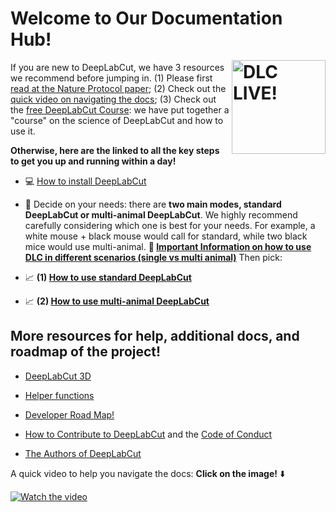# Welcome to Our Documentation Hub! <img src="https://images.squarespace-cdn.com/content/v1/57f6d51c9f74566f55ecf271/1572296495650-Y4ZTJ2XP2Z9XF1AD74VW/ke17ZwdGBToddI8pDm48kMulEJPOrz9Y8HeI7oJuXxR7gQa3H78H3Y0txjaiv_0fDoOvxcdMmMKkDsyUqMSsMWxHk725yiiHCCLfrh8O1z5QPOohDIaIeljMHgDF5CVlOqpeNLcJ80NK65_fV7S1UZiU3J6AN9rgO1lHw9nGbkYQrCLTag1XBHRgOrY8YAdXW07ycm2Trb21kYhaLJjddA/DLC_logo_blk-01.png?format=1000w" width="150" title="DLC-live" alt="DLC LIVE!" align="right" vspace = "50">

If you are new to DeepLabCut, we have 3 resources we recommend before jumping in. (1) Please first [read at the Nature Protocol paper](https://www.nature.com/articles/s41596-019-0176-0); (2) Check out the [quick video on navigating the docs](https://www.youtube.com/watch?v=A9qZidI7tL8); (3) Check out the [free DeepLabCut Course](https://github.com/DeepLabCut/DeepLabCut-Workshop-Materials/blob/master/summer_course2020.md): we have put together a "course" on the science of DeepLabCut and how to use it.

**Otherwise, here are the linked to all the key steps to get you up and running within a day!**

- :computer:  [How to install DeepLabCut](/docs/installation.md)

- :information_desk_person: Decide on your needs: there are **two main modes, standard DeepLabCut or multi-animal DeepLabCut**. We highly recommend carefully considering which one is best for your needs. For example, a white mouse + black mouse would call for standard, while two black mice would use multi-animal. **:blue_heart: [Important Information on how to use DLC in different scenarios (single vs multi animal)](/docs/UseOverviewGuide.md#important-information-on-using-deeplabcut)** Then pick: 

- :chart_with_upwards_trend: **(1) [How to use standard DeepLabCut](/docs/standardDeepLabCut_UserGuide.md)** 
- :chart_with_upwards_trend: **(2) [How to use multi-animal DeepLabCut](/docs/maDLC_UserGuide.md)**


## More resources for help, additional docs, and roadmap of the project!
   
 - [DeepLabCut 3D](/docs/Overviewof3D.md)
 
 - [Helper functions](/docs/HelperFunctions.md)
 
 - [Developer Road Map!](/docs/roadmap.md)
 
 - [How to Contribute to DeepLabCut](/CONTRIBUTING.md) and the [Code of Conduct](/CODE_OF_CONDUCT.md)
 
 - [The Authors of DeepLabCut](/AUTHORS)

A quick video to help you navigate the docs:  **Click on the image!** :arrow_down:

[![Watch the video](https://images.squarespace-cdn.com/content/v1/57f6d51c9f74566f55ecf271/1582931103893-0YCXSXAKJR218B101W38/ke17ZwdGBToddI8pDm48kJ1KQcuvke5FTEGELkUtJ-tZw-zPPgdn4jUwVcJE1ZvWQUxwkmyExglNqGp0IvTJZamWLI2zvYWH8K3-s_4yszcp2ryTI0HqTOaaUohrI8PIrueQmuW2z7_VjRAJlsMCy1JrSO6-zKAUtz5k3N9334U/learningpanel+%284%29.png?format=1000w)](https://www.youtube.com/watch?v=A9qZidI7tL8)
